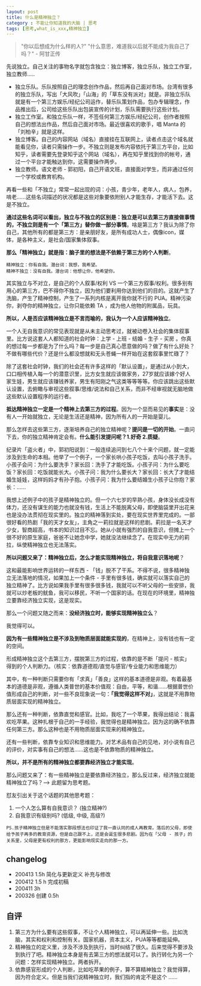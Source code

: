 ```yaml
---
layout: post
title: 什么是精神独立？
category : 不能让你知道我的大脑 | 思考
tags: [思考,what_is_xxx,精神独立]
---
```



> "你以后想成为什么样的人?" "什么意思，难道我以后就不能成为我自己了吗？" - 阿甘正传

先说独立。自己关注的事物名字就包含独立：独立博客，独立乐队，独立工作室，独立教师.....

- 独立乐队。乐队按照自己的理念创作作品，然后再自己面对市场。台湾有很多的独立乐队，写出「大风吹」「山海」的「草东没有派对」就是。非独立乐队就是有一个第三方娱乐/经纪公司运作，替乐队策划作品，包办专辑理念，作品推出后，公司给这些乐队出包装宣传的计划，乐队需要执行这些计划。
- 独立工作室。和独立乐队一样，不签任何第三方娱乐/经纪公司，创作者按照自己的想法出作品，然后自己面对市场。最近很喜欢的歌手，唱 Manta 的「刘柏辛」就是这样。
- 独立博客。自己的内容网站（域名）直接挂在互联网上，读者点击这个域名就能看见你，读者只需操作一步。不独立则是发布内容依托于第三方平台，比如知乎，读者需要先登录知乎这个网站（域名），再在知乎里找到你的帐号，通过一个平台才能触达到你，这需要操作两步。
- 独立教师。语文老师 - 郭初阳，自己开语文班，直接面对学生，而非通过任何一个学校或教育机构。

再看一些和「不独立」常常一起出现的词：小孩，青少年，老年人，病人，包养，啃老......这些名词描述的状况都是这些对象要依附别人才能生存，才能活下去。这是不独立。

**通过这些名词可以看出，独立与不独立的区别是：独立是可以去第三方直接做事情的，不独立则是有一个「第三方」替你做一部分事情**。啥是第三方？我认为除了你自己，其他所有的都是第三方：是亲朋好友，是所有成功人士，偶像icon，媒体，是各种主义，是社会/国家集体叙事。

**那么「精神独立」就是指：脑子里的想法是不依赖于第三方的个人判断**。

```
精神独立：你有自我。潜台词：我想，我希望。
精神不独立：没有自我。潜台词：他想让你，他希望你。
```

其实独立与不对立，是自己的个人叙事/权利 VS 一个第三方叙事/权利。很多别有用心的第三方，巴不得你不独立，因为他们要利用你达到他们的目的。这就产生了洗脑，产生了精神控制，产生了一系列内核是离开我你就不行的 PUA。精神污染你，剥夺你的精神独立，让你只能依赖 TA ，成为他人他物的附属品，玩具。

**所以，人是否应该精神独立是不言而喻的，我认为一个人应该精神独立**。

一个人无自我意识的常见表现就是从未主动思考过，就被动卷入社会的集体叙事里。比方说这套人人都知道的社会时钟：上学 - 上班 - 结婚 - 生子 - 买房 。你真的想过每一步都是为了什么吗？每一步是自己真心愿意做的吗？做了有什么好处？不做有哪些代价？还是什么都没想就和无头苍蝇一样开始在这套叙事里忙碌了？

除了这套社会时钟，我们的社会还有许多这样的「默认设置」，是通过从小到大，口口相传植入每一个的潜意识里，比方女生就应该做家务，27岁就应该嫁个好人家生娃，男生就应该赚钱养家，男生有阳刚之气这类等等等等。你应该跳出这些默认设置，去俯瞰与审视这些叙事/思维/说法和自己关系，而非不经审视就无脑地做这些默认设置程序的运行者。

**抵达精神独立一定是一个精神上去第三方的过程**。因为一个显而易见的**事实**是：没有人一开始就独立，无论是生活还是精神，因为所有人的一开始是婴儿。

那么怎样去这些第三方，逐渐培养自己的独立精神呢？**提问是一切的开始**。一直问下去，你的独立精神肯定会有。**什么能引发提问呢？1.好奇 2.质疑**。

纪录片「盗火者」中，郭初阳说到：一般连续追问到七八个十来个问题，就一定能涉及到生命的本相。他举了一个例子，一个家长哄小孩子吃饭，去叫小孩子洗手。小孩子会问：为什么要洗手？家长回：洗手了才能吃饭。小孩子问：为什么要吃饭？家长回：吃饭就能长大。小孩子问：我为什么要长大？家长回：长大了才能结婚生娃娃，这样妈妈才有孙子抱。小孩子问：我为什么要结婚生小孩子让你抱？家长：...... 

我想上述例子中的孩子是精神独立的。但一个六七岁的早熟小孩，身体没长成没有体力，还没有谋生的能力也就没有钱，生活上不能脱离父母，即使脑袋里开出花来也是没办法贯彻在现实里的。独立的精神落到实处，要在现实世界里完成的。一部很好看的热剧「我的天才女友」，主角之一莉拉就是这样的悲剧。莉拉是一名天才少女，智商超高，书本的知识过目不忘。她从小就有强烈的自我意识，但摊上一个很不好的原生家庭，爸爸不让她念中学，她就没法继续念了。在现实中无力的莉拉，纵使精神独立也无法落实。

**所以问题又来了：精神独立后，怎么才能实现精神独立，将自我意识落地呢**？

这和最能影响世界运转的一样东西 - 「钱」脱不了干系。不得不说，很多精神独立无法落地的情况，如果加上一个条件 - 手里有很多钱，确实就可以落实自己的独立精神了。比方说如果我手里有很多很多钱，我就可以不听父母的一些安排，我就可以炒老板的鱿鱼，我可以移民，不听一个国家的话。在现在的环境里，精神独立要靠经济独立实现，这是现实。

那么一个问题又随之而来：**没经济独立时，能够实现精神独立么**？

我觉得可以。

**因为有一些精神独立是不涉及到物质层面就能实现的**，在精神上，没有钱也有一定的空间。

形成精神独立这个去第三方，摆脱第三方的过程，依靠的是不断「提问 - 核实」得到的个人判断力。（核实：依靠道德观/直觉与感官/专业能力和思维能力）

其中，有一种判断只需要你有「求真」「善良」这样的基本道德是非观。有着最基本的道德是非观，遵循人类普世的基本价值观：自由，平等，和谐......根据普世价值形成自己的判断，对一些不良现象说一句：**「我觉得这样不对」**，这就是不用靠物质层面实现的精神独立。

那么还有一种判断，依靠直觉和感官。比如，我吃了一个苹果，我得出结论：我喜欢吃苹果。这种扎根于自己的一手经验，我觉得也是精神独立。因为这的确不依靠任何第三方。那么这种也是不用物质层面实现来的精神独立。

还有一些判断，依靠专业知识和思维能力。对艺术品有自己的见地，对小说有自己的评价，对实事有自己的想法......这也是不依靠物质的精神独立。

**所以，并不是所有的精神独立都要靠经济独立才能实现**。

那么问题又来了：有一些精神独立是要依靠经济独立，那么反过来，经济独立就能精神独立了吗？--> 此题留为思考题。

怼友引出关于这个话题的其他思考题：
1. 一个人怎么算有自我意识？ (独立精神?)
2. 自我意识有级别吗? (低级, 中级, 高级?)


```
PS.孩子精神独立但是不能落实那段想法也印证了我一直认同的成人再教育。落后的父母，即使给予孩子再多的教育资源，但是自己跟不上，还是会诞生很多悲剧。因为在「父母 - 孩子」的关系里，父母是更有权利的那方，更能影响现实走向的那一方。
```

## changelog
- 200413  1.5h 简化与更新定义 补充与修改
- 200412  1.5 h 完成初稿
- 200411  3h
- 200326 创建 0.5h

## 自评

1. 第三方为什么要有这些叙事，不让个人精神独立，可以再延伸一些。比如洗脑，其实和权利和控制有关。国家机器，资本主义，PUA等等都能延伸。
2. 精神独立的定义里，涉及不涉及到执行，当时纠结了很久。后来觉得不要涉及到执行了吧。精神独立本身是有去第三方的想法就可以了。执行转化为另一个问题：怎样实现精神独立。两者拆开。
3. 依靠感官形成的个人判断，比如吃苹果的例子，算不算精神独立？我觉得算，因为符合定义。但是当我们说精神独立时，我们指的肯定不是这个 ...... 
